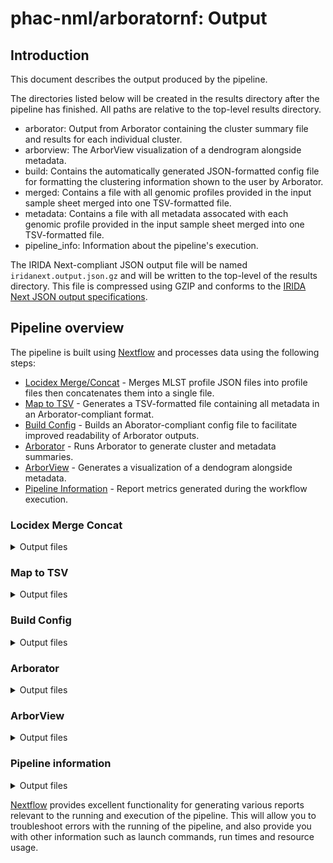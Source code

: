 # phac-nml/arboratornf: Output

## Introduction

This document describes the output produced by the pipeline.

The directories listed below will be created in the results directory after the pipeline has finished. All paths are relative to the top-level results directory.

- arborator: Output from Arborator containing the cluster summary file and results for each individual cluster.
- arborview: The ArborView visualization of a dendrogram alongside metadata.
- build: Contains the automatically generated JSON-formatted config file for formatting the clustering information shown to the user by Arborator.
- merged: Contains a file with all genomic profiles provided in the input sample sheet merged into one TSV-formatted file.
- metadata: Contains a file with all metadata assocated with each genomic profile provided in the input sample sheet merged into one TSV-formatted file.
- pipeline_info: Information about the pipeline's execution.

The IRIDA Next-compliant JSON output file will be named `iridanext.output.json.gz` and will be written to the top-level of the results directory. This file is compressed using GZIP and conforms to the [IRIDA Next JSON output specifications](https://github.com/phac-nml/pipeline-standards#42-irida-next-json).

## Pipeline overview

The pipeline is built using [Nextflow](https://www.nextflow.io/) and processes data using the following steps:

- [Locidex Merge/Concat](#locidex-merge-concat) - Merges MLST profile JSON files into profile files then concatenates them into a single file.
- [Map to TSV](#map-to-tsv) - Generates a TSV-formatted file containing all metadata in an Arborator-compliant format.
- [Build Config](#build-config) - Builds an Aborator-compliant config file to facilitate improved readability of Arborator outputs.
- [Arborator](#arborator) - Runs Arborator to generate cluster and metadata summaries.
- [ArborView](#arborview) - Generates a visualization of a dendogram alongside metadata.
- [Pipeline Information](#pipeline-information) - Report metrics generated during the workflow execution.

### Locidex Merge Concat

<details markdown="1">
<summary>Output files</summary>

- `merged/`
  - Merged MLST profiles: `profile_{n}.tsv`
  - Merged MLST error reports: `MLST_error_report_{n}.csv`
- `concat/`
  - Concatenated MLST profiles: `profile_concat.tsv`
  - Concatenated MLST reports: `MLST_error_report_concat.csv`

</details>

### Map to TSV

<details markdown="1">
<summary>Output files</summary>

- `metadata/`
  - Merged metadata: `aggregated_data.tsv`

</details>

### Build Config

<details markdown="1">
<summary>Output files</summary>

- `build/`
  - Generated Arborview config file: `config.json`

</details>

### Arborator

<details markdown="1">
<summary>Output files</summary>

- `arborator/`
  - Numbered directories containing information about each cluster: `[N/]`
  - Cluster summary: `cluster_summary.tsv`
  - Line list summarizes metadata of excluded profiles: `metadata.excluded.tsv`
  - Line list summarizes metadata of included profiles: `metadata.included.tsv`
  - Summary of clustering thresholds used: `threshold_map.json`
  - Directory containing information about unassociated clusters: `unassociated`

</details>

### ArborView

<details markdown="1">
<summary>Output files</summary>

- `arborview/`
  - Viewable HTML-formatted dendogram for each cluster: `[N]_arborview.html`

</details>

### Pipeline information

<details markdown="1">
<summary>Output files</summary>

- `pipeline_info/`
  - Reports generated by Nextflow: `execution_report.html`, `execution_timeline.html`, `execution_trace.txt` and `pipeline_dag.dot`/`pipeline_dag.svg`.
  - Reports generated by the pipeline: `pipeline_report.html`, `pipeline_report.txt` and `software_versions.yml`. The `pipeline_report*` files will only be present if the `--email` / `--email_on_fail` parameter's are used when running the pipeline.
  - Reformatted samplesheet files used as input to the pipeline: `samplesheet.valid.csv`.
  - Parameters used by the pipeline run: `params.json`.

</details>

[Nextflow](https://www.nextflow.io/docs/latest/tracing.html) provides excellent functionality for generating various reports relevant to the running and execution of the pipeline. This will allow you to troubleshoot errors with the running of the pipeline, and also provide you with other information such as launch commands, run times and resource usage.
